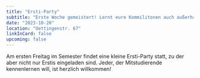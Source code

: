 ```yaml
---
title: "Ersti-Party"
subtitle: "Erste Woche gemeistert! Lernt eure Kommilitonen auch außerhalb des Hörsaals kennen."
date: "2023-10-20"
location: "Oettingenstr. 67"
linkInCard: false
upcoming: false
---
```


Am ersten Freitag im Semester findet eine kleine Ersti-Party statt, zu der aber nicht nur Erstis eingeladen sind. Jeder, der Mitstudierende kennenlernen will, ist herzlich willkommen!

